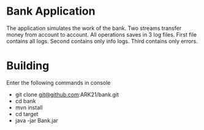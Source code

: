 Bank Application
==============

 The application simulates the work of the bank. Two streams transfer money from account to account. 
 All operations saves in 3 log files. First file contains all logs. Second contains only info logs. 
 Third contains only errors.

Building
========

Enter the following commands in console

- git clone git@github.com:ARK21/bank.git
- cd bank
- mvn install
- cd target
- java -jar Bank.jar
